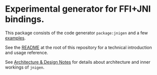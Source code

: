 # Experimental generator for FFI+JNI bindings.

This package consists of the code generator `package:jnigen` and a few [examples](example).

See the [README](../README.md) at the root of this repository for a technical introduction and usage reference.

See [Architecture & Design Notes](https://github.com/dart-lang/jnigen/wiki/Architecture-&-Design-Notes) for details about architecture and inner workings of `jnigen`.
